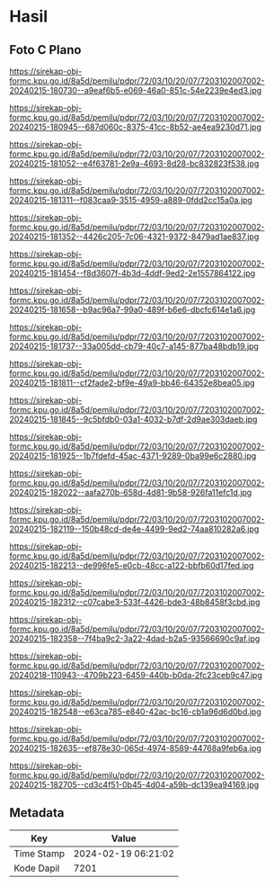 # Hasil

## Foto C Plano

https://sirekap-obj-formc.kpu.go.id/8a5d/pemilu/pdpr/72/03/10/20/07/7203102007002-20240215-180730--a9eaf6b5-e069-46a0-851c-54e2239e4ed3.jpg

https://sirekap-obj-formc.kpu.go.id/8a5d/pemilu/pdpr/72/03/10/20/07/7203102007002-20240215-180945--687d060c-8375-41cc-8b52-ae4ea9230d71.jpg

https://sirekap-obj-formc.kpu.go.id/8a5d/pemilu/pdpr/72/03/10/20/07/7203102007002-20240215-181052--e4f63781-2e9a-4693-8d28-bc832823f538.jpg

https://sirekap-obj-formc.kpu.go.id/8a5d/pemilu/pdpr/72/03/10/20/07/7203102007002-20240215-181311--f083caa9-3515-4959-a889-0fdd2cc15a0a.jpg

https://sirekap-obj-formc.kpu.go.id/8a5d/pemilu/pdpr/72/03/10/20/07/7203102007002-20240215-181352--4426c205-7c06-4321-9372-8479ad1ae837.jpg

https://sirekap-obj-formc.kpu.go.id/8a5d/pemilu/pdpr/72/03/10/20/07/7203102007002-20240215-181454--f8d3607f-4b3d-4ddf-9ed2-2e1557864122.jpg

https://sirekap-obj-formc.kpu.go.id/8a5d/pemilu/pdpr/72/03/10/20/07/7203102007002-20240215-181658--b9ac96a7-99a0-489f-b6e6-dbcfc614e1a6.jpg

https://sirekap-obj-formc.kpu.go.id/8a5d/pemilu/pdpr/72/03/10/20/07/7203102007002-20240215-181737--33a005dd-cb79-40c7-a145-877ba48bdb19.jpg

https://sirekap-obj-formc.kpu.go.id/8a5d/pemilu/pdpr/72/03/10/20/07/7203102007002-20240215-181811--cf2fade2-bf9e-49a9-bb46-64352e8bea05.jpg

https://sirekap-obj-formc.kpu.go.id/8a5d/pemilu/pdpr/72/03/10/20/07/7203102007002-20240215-181845--9c5bfdb0-03a1-4032-b7df-2d9ae303daeb.jpg

https://sirekap-obj-formc.kpu.go.id/8a5d/pemilu/pdpr/72/03/10/20/07/7203102007002-20240215-181925--1b7fdefd-45ac-4371-9289-0ba99e6c2880.jpg

https://sirekap-obj-formc.kpu.go.id/8a5d/pemilu/pdpr/72/03/10/20/07/7203102007002-20240215-182022--aafa270b-658d-4d81-9b58-926fa11efc1d.jpg

https://sirekap-obj-formc.kpu.go.id/8a5d/pemilu/pdpr/72/03/10/20/07/7203102007002-20240215-182119--150b48cd-de4e-4499-9ed2-74aa810282a6.jpg

https://sirekap-obj-formc.kpu.go.id/8a5d/pemilu/pdpr/72/03/10/20/07/7203102007002-20240215-182213--de996fe5-e0cb-48cc-a122-bbfb60d17fed.jpg

https://sirekap-obj-formc.kpu.go.id/8a5d/pemilu/pdpr/72/03/10/20/07/7203102007002-20240215-182312--c07cabe3-533f-4426-bde3-48b8458f3cbd.jpg

https://sirekap-obj-formc.kpu.go.id/8a5d/pemilu/pdpr/72/03/10/20/07/7203102007002-20240215-182358--7f4ba9c2-3a22-4dad-b2a5-93566690c9af.jpg

https://sirekap-obj-formc.kpu.go.id/8a5d/pemilu/pdpr/72/03/10/20/07/7203102007002-20240218-110943--4709b223-6459-440b-b0da-2fc23ceb9c47.jpg

https://sirekap-obj-formc.kpu.go.id/8a5d/pemilu/pdpr/72/03/10/20/07/7203102007002-20240215-182548--e63ca785-e840-42ac-bc16-cb1a96d6d0bd.jpg

https://sirekap-obj-formc.kpu.go.id/8a5d/pemilu/pdpr/72/03/10/20/07/7203102007002-20240215-182635--ef878e30-065d-4974-8589-44768a9feb6a.jpg

https://sirekap-obj-formc.kpu.go.id/8a5d/pemilu/pdpr/72/03/10/20/07/7203102007002-20240215-182705--cd3c4f51-0b45-4d04-a59b-dc139ea94169.jpg


## Metadata

| Key        | Value               |
| ---------- | ------------------- |
| Time Stamp | 2024-02-19 06:21:02 |
| Kode Dapil | 7201                |



